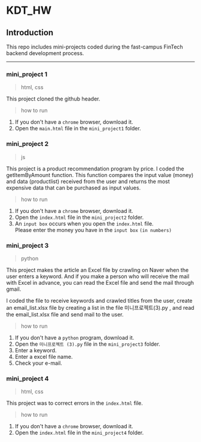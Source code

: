 # KDT_HW

## Introduction

This repo includes mini-projects coded during the fast-campus FinTech backend development process.

* * *

### mini_project 1

> html, css

This project cloned the github header.

> how to run
1. If you don't have a `chrome` browser, download it.
2. Open the `main.html` file in the `mini_project1` folder.

### mini_project 2

> js

This project is a product recommendation program by price.
I coded the getItemByAmount function.
This function compares the input value (money) and data (productlist) received from the user and returns the most expensive data that can be purchased as input values.

> how to run
1. If you don't have a `chrome` browser, download it.
2. Open the `index.html` file in the `mini_project2` folder.
3. An `input box` occurs when you open the `index.html` file.   
Please enter the money you have in the `input box` `(in numbers)`

### mini_project 3

> python

This project makes the article an Excel file by crawling on Naver when the user enters a keyword.
And if you make a person who will receive the mail with Excel in advance, you can read the Excel file and send the mail through gmail.

I coded the file to receive keywords and crawled titles from the user, create an email_list.xlsx file by creating a list in the file 미니프로젝트(3).py , and read the email_list.xlsx file and send mail to the user.

> how to run
1. If you don't have a `python` program, download it.
2. Open the `미니프로젝트 (3).py` file in the `mini_project3` folder.
3. Enter a keyword.
4. Enter a excel file name.
5. Check your e-mail.

### mini_project 4

> html, css

This project was to correct errors in the `index.html` file.

> how to run
1. If you don't have a `chrome` browser, download it.
2. Open the `index.html` file in the `mini_project4` folder.

